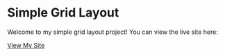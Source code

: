 # Simple Grid Layout

Welcome to my simple grid layout project! You can view the live site here:

[View My Site](https://chamroy.github.io/simple-grid-layout)
